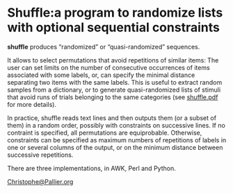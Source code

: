 Shuffle:a program to randomize lists with optional sequential constraints 
=========================================================================

**shuffle** produces “randomized” or “quasi-randomized” sequences. 

It allows to select permutations that avoid repetitions of similar items: The user can set limits on the number of consecutive occurrences of items associated with some labels, or, can specify the minimal distance separating two items with the same labels. This is useful to extract random samples from a dictionary, or to generate quasi-randomized lists of stimuli that avoid runs of trials belonging to the same categories (see [shuffle.pdf](shuffle.pdf) for more details).

In practice, shuffle reads text lines and then outputs them (or a subset of them) in a random
order, possibly with constraints on successive lines.  If no contraint
is specified, all permutations are equiprobable. Otherwise,
constraints can be specified as maximum numbers of repetitions of
labels in one or several columns of the output, or on the minimum
distance between successive repetitions.

There are three implementations, in AWK, Perl and Python.

Christophe@Pallier.org
